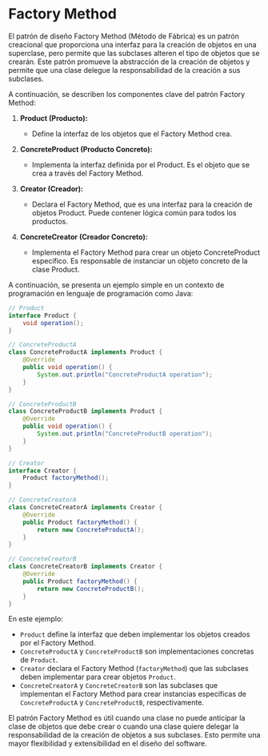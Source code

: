 # Factory Method

El patrón de diseño Factory Method (Método de Fábrica) es un patrón creacional que proporciona una interfaz para la creación de objetos en una superclase, pero permite que las subclases alteren el tipo de objetos que se crearán. Este patrón promueve la abstracción de la creación de objetos y permite que una clase delegue la responsabilidad de la creación a sus subclases.

A continuación, se describen los componentes clave del patrón Factory Method:

1. **Product (Producto):**
   - Define la interfaz de los objetos que el Factory Method crea.

2. **ConcreteProduct (Producto Concreto):**
   - Implementa la interfaz definida por el Product. Es el objeto que se crea a través del Factory Method.

3. **Creator (Creador):**
   - Declara el Factory Method, que es una interfaz para la creación de objetos Product. Puede contener lógica común para todos los productos.

4. **ConcreteCreator (Creador Concreto):**
   - Implementa el Factory Method para crear un objeto ConcreteProduct específico. Es responsable de instanciar un objeto concreto de la clase Product.

A continuación, se presenta un ejemplo simple en un contexto de programación en lenguaje de programación como Java:

```java
// Product
interface Product {
    void operation();
}

// ConcreteProductA
class ConcreteProductA implements Product {
    @Override
    public void operation() {
        System.out.println("ConcreteProductA operation");
    }
}

// ConcreteProductB
class ConcreteProductB implements Product {
    @Override
    public void operation() {
        System.out.println("ConcreteProductB operation");
    }
}

// Creator
interface Creator {
    Product factoryMethod();
}

// ConcreteCreatorA
class ConcreteCreatorA implements Creator {
    @Override
    public Product factoryMethod() {
        return new ConcreteProductA();
    }
}

// ConcreteCreatorB
class ConcreteCreatorB implements Creator {
    @Override
    public Product factoryMethod() {
        return new ConcreteProductB();
    }
}
```

En este ejemplo:

- `Product` define la interfaz que deben implementar los objetos creados por el Factory Method.
- `ConcreteProductA` y `ConcreteProductB` son implementaciones concretas de `Product`.
- `Creator` declara el Factory Method (`factoryMethod`) que las subclases deben implementar para crear objetos `Product`.
- `ConcreteCreatorA` y `ConcreteCreatorB` son las subclases que implementan el Factory Method para crear instancias específicas de `ConcreteProductA` y `ConcreteProductB`, respectivamente.

El patrón Factory Method es útil cuando una clase no puede anticipar la clase de objetos que debe crear o cuando una clase quiere delegar la responsabilidad de la creación de objetos a sus subclases. Esto permite una mayor flexibilidad y extensibilidad en el diseño del software.